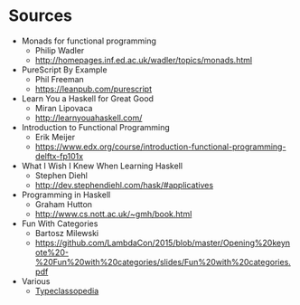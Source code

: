 # Sources

* Monads for functional programming
  - Philip Wadler
  - http://homepages.inf.ed.ac.uk/wadler/topics/monads.html
* PureScript By Example
  - Phil Freeman
  - https://leanpub.com/purescript
* Learn You a Haskell for Great Good
  - Miran Lipovaca
  - http://learnyouahaskell.com/
* Introduction to Functional Programming
  - Erik Meijer
  - https://www.edx.org/course/introduction-functional-programming-delftx-fp101x
* What I Wish I Knew When Learning Haskell
  - Stephen Diehl
  - http://dev.stephendiehl.com/hask/#applicatives
* Programming in Haskell
  - Graham Hutton
  - http://www.cs.nott.ac.uk/~gmh/book.html
* Fun With Categories
  - Bartosz Milewski
  - https://github.com/LambdaCon/2015/blob/master/Opening%20keynote%20-%20Fun%20with%20categories/slides/Fun%20with%20categories.pdf
* Various
  - [Typeclassopedia](https://wiki.haskell.org/Typeclassopedia)
